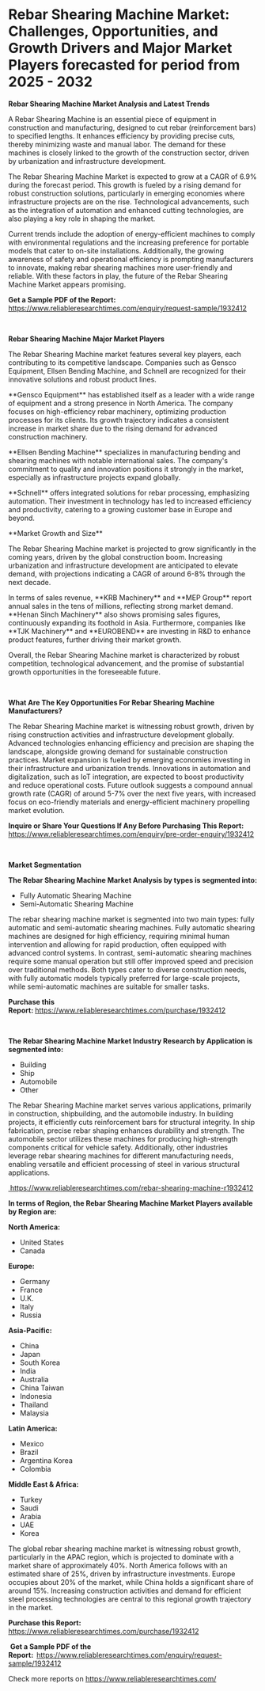 <p><h1>Rebar Shearing Machine Market: Challenges, Opportunities, and Growth Drivers and Major Market Players forecasted for period from 2025 - 2032</h1></p><p><strong>Rebar Shearing Machine Market Analysis and Latest Trends</strong></p>
<p><p>A Rebar Shearing Machine is an essential piece of equipment in construction and manufacturing, designed to cut rebar (reinforcement bars) to specified lengths. It enhances efficiency by providing precise cuts, thereby minimizing waste and manual labor. The demand for these machines is closely linked to the growth of the construction sector, driven by urbanization and infrastructure development.</p><p>The Rebar Shearing Machine Market is expected to grow at a CAGR of 6.9% during the forecast period. This growth is fueled by a rising demand for robust construction solutions, particularly in emerging economies where infrastructure projects are on the rise. Technological advancements, such as the integration of automation and enhanced cutting technologies, are also playing a key role in shaping the market. </p><p>Current trends include the adoption of energy-efficient machines to comply with environmental regulations and the increasing preference for portable models that cater to on-site installations. Additionally, the growing awareness of safety and operational efficiency is prompting manufacturers to innovate, making rebar shearing machines more user-friendly and reliable. With these factors in play, the future of the Rebar Shearing Machine Market appears promising.</p></p>
<p><strong>Get a Sample PDF of the Report:&nbsp;</strong> <a href="https://www.reliableresearchtimes.com/enquiry/request-sample/1932412?utm_campaign=3005&utm_medium=2&utm_source=Github&utm_content=ia&utm_term=08042025&utm_id=rebar-shearing-machine">https://www.reliableresearchtimes.com/enquiry/request-sample/1932412</a></p>
<p>&nbsp;</p>
<p><strong>Rebar Shearing Machine Major Market Players</strong></p>
<p><p>The Rebar Shearing Machine market features several key players, each contributing to its competitive landscape. Companies such as Gensco Equipment, Ellsen Bending Machine, and Schnell are recognized for their innovative solutions and robust product lines.</p><p>**Gensco Equipment** has established itself as a leader with a wide range of equipment and a strong presence in North America. The company focuses on high-efficiency rebar machinery, optimizing production processes for its clients. Its growth trajectory indicates a consistent increase in market share due to the rising demand for advanced construction machinery.</p><p>**Ellsen Bending Machine** specializes in manufacturing bending and shearing machines with notable international sales. The company's commitment to quality and innovation positions it strongly in the market, especially as infrastructure projects expand globally.</p><p>**Schnell** offers integrated solutions for rebar processing, emphasizing automation. Their investment in technology has led to increased efficiency and productivity, catering to a growing customer base in Europe and beyond.</p><p>**Market Growth and Size**</p><p>The Rebar Shearing Machine market is projected to grow significantly in the coming years, driven by the global construction boom. Increasing urbanization and infrastructure development are anticipated to elevate demand, with projections indicating a CAGR of around 6-8% through the next decade.</p><p>In terms of sales revenue, **KRB Machinery** and **MEP Group** report annual sales in the tens of millions, reflecting strong market demand. **Henan Sinch Machinery** also shows promising sales figures, continuously expanding its foothold in Asia. Furthermore, companies like **TJK Machinery** and **EUROBEND** are investing in R&D to enhance product features, further driving their market growth.</p><p>Overall, the Rebar Shearing Machine market is characterized by robust competition, technological advancement, and the promise of substantial growth opportunities in the foreseeable future.</p></p>
<p>&nbsp;</p>
<p><strong>What Are The Key Opportunities For Rebar Shearing Machine Manufacturers?</strong></p>
<p><p>The Rebar Shearing Machine market is witnessing robust growth, driven by rising construction activities and infrastructure development globally. Advanced technologies enhancing efficiency and precision are shaping the landscape, alongside growing demand for sustainable construction practices. Market expansion is fueled by emerging economies investing in their infrastructure and urbanization trends. Innovations in automation and digitalization, such as IoT integration, are expected to boost productivity and reduce operational costs. Future outlook suggests a compound annual growth rate (CAGR) of around 5-7% over the next five years, with increased focus on eco-friendly materials and energy-efficient machinery propelling market evolution.</p></p>
<p><strong>Inquire or Share Your Questions If Any Before Purchasing This Report:</strong> <a href="https://www.reliableresearchtimes.com/enquiry/pre-order-enquiry/1932412?utm_campaign=3005&utm_medium=2&utm_source=Github&utm_content=ia&utm_term=08042025&utm_id=rebar-shearing-machine">https://www.reliableresearchtimes.com/enquiry/pre-order-enquiry/1932412</a></p>
<p>&nbsp;</p>
<p><strong>Market Segmentation</strong></p>
<p><strong>The Rebar Shearing Machine Market Analysis by types is segmented into:</strong></p>
<p><ul><li>Fully Automatic Shearing Machine</li><li>Semi-Automatic Shearing Machine</li></ul></p>
<p><p>The rebar shearing machine market is segmented into two main types: fully automatic and semi-automatic shearing machines. Fully automatic shearing machines are designed for high efficiency, requiring minimal human intervention and allowing for rapid production, often equipped with advanced control systems. In contrast, semi-automatic shearing machines require some manual operation but still offer improved speed and precision over traditional methods. Both types cater to diverse construction needs, with fully automatic models typically preferred for large-scale projects, while semi-automatic machines are suitable for smaller tasks.</p></p>
<p><strong>Purchase this Report:&nbsp;</strong><a href="https://www.reliableresearchtimes.com/purchase/1932412?utm_campaign=3005&utm_medium=2&utm_source=Github&utm_content=ia&utm_term=08042025&utm_id=rebar-shearing-machine">https://www.reliableresearchtimes.com/purchase/1932412</a></p>
<p>&nbsp;</p>
<p><strong>The Rebar Shearing Machine Market Industry Research by Application is segmented into:</strong></p>
<p><ul><li>Building</li><li>Ship</li><li>Automobile</li><li>Other</li></ul></p>
<p><p>The Rebar Shearing Machine market serves various applications, primarily in construction, shipbuilding, and the automobile industry. In building projects, it efficiently cuts reinforcement bars for structural integrity. In ship fabrication, precise rebar shaping enhances durability and strength. The automobile sector utilizes these machines for producing high-strength components critical for vehicle safety. Additionally, other industries leverage rebar shearing machines for different manufacturing needs, enabling versatile and efficient processing of steel in various structural applications.</p></p>
<p><a href="https://www.reliableresearchtimes.com/rebar-shearing-machine-r1932412?utm_campaign=3005&utm_medium=2&utm_source=Github&utm_content=ia&utm_term=08042025&utm_id=rebar-shearing-machine">&nbsp;https://www.reliableresearchtimes.com/rebar-shearing-machine-r1932412</a></p>
<p><strong>In terms of Region, the Rebar Shearing Machine Market Players available by Region are:</strong></p>
<p>
    <p> <strong> North America: </strong>
        <ul>
            <li>United States</li>
            <li>Canada</li>
        </ul>
        </p> 
    <p> <strong> Europe: </strong>
        <ul>
            <li>Germany</li>
            <li>France</li>
            <li>U.K.</li>
            <li>Italy</li>
            <li>Russia</li>
        </ul>
        </p> 
    <p> <strong> Asia-Pacific: </strong>
        <ul>
            <li>China</li>
            <li>Japan</li>
            <li>South Korea</li>
            <li>India</li>
            <li>Australia</li>
            <li>China Taiwan</li>
            <li>Indonesia</li>
            <li>Thailand</li>
            <li>Malaysia</li>
        </ul>
        </p> 
    <p> <strong> Latin America: </strong>
        <ul>
            <li>Mexico</li>
            <li>Brazil</li>
            <li>Argentina Korea</li>
            <li>Colombia</li>
        </ul>
        </p> 
    <p> <strong> Middle East & Africa: </strong>
        <ul>
            <li>Turkey</li>
            <li>Saudi</li>
            <li>Arabia</li>
            <li>UAE</li>
            <li>Korea</li>
        </ul>
    </p>
    </p>
<p><p>The global rebar shearing machine market is witnessing robust growth, particularly in the APAC region, which is projected to dominate with a market share of approximately 40%. North America follows with an estimated share of 25%, driven by infrastructure investments. Europe occupies about 20% of the market, while China holds a significant share of around 15%. Increasing construction activities and demand for efficient steel processing technologies are central to this regional growth trajectory in the market.</p></p>
<p><strong>Purchase this Report: </strong><a href="https://www.reliableresearchtimes.com/purchase/1932412?utm_campaign=3005&utm_medium=2&utm_source=Github&utm_content=ia&utm_term=08042025&utm_id=rebar-shearing-machine">https://www.reliableresearchtimes.com/purchase/1932412</a></p>
<p>&nbsp;<strong>Get a Sample PDF of the Report:&nbsp;&nbsp;</strong><a href="https://www.reliableresearchtimes.com/enquiry/request-sample/1932412?utm_campaign=3005&utm_medium=2&utm_source=Github&utm_content=ia&utm_term=08042025&utm_id=rebar-shearing-machine">https://www.reliableresearchtimes.com/enquiry/request-sample/1932412</a></p>
<p><strong></strong></p>
<p>Check more reports on <a href="https://www.reliableresearchtimes.com/?utm_campaign=3005&utm_medium=2&utm_source=Github&utm_content=ia&utm_term=08042025&utm_id=rebar-shearing-machine">https://www.reliableresearchtimes.com/</a></p>